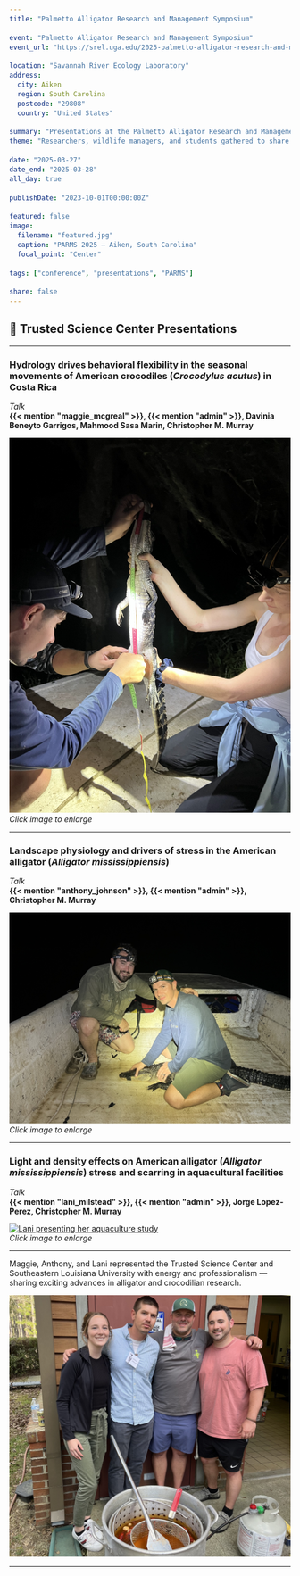 ```yaml
---
title: "Palmetto Alligator Research and Management Symposium"

event: "Palmetto Alligator Research and Management Symposium"
event_url: "https://srel.uga.edu/2025-palmetto-alligator-research-and-management-symposium-held-at-srel-conference-center/"

location: "Savannah River Ecology Laboratory"
address:
  city: Aiken
  region: South Carolina
  postcode: "29808"
  country: "United States"

summary: "Presentations at the Palmetto Alligator Research and Management Symposium"
theme: "Researchers, wildlife managers, and students gathered to share current work in alligator and crocodilian research."

date: "2025-03-27"
date_end: "2025-03-28"
all_day: true

publishDate: "2023-10-01T00:00:00Z"

featured: false
image:
  filename: "featured.jpg"
  caption: "PARMS 2025 — Aiken, South Carolina"
  focal_point: "Center"

tags: ["conference", "presentations", "PARMS"]

share: false
---
```


## 🐊 Trusted Science Center Presentations

---

### **Hydrology drives behavioral flexibility in the seasonal movements of American crocodiles (*Crocodylus acutus*) in Costa Rica**  
*Talk*  
**{{< mention "maggie_mcgreal" >}}, {{< mention "admin" >}}, Davinia Beneyto Garrigos, Mahmood Sasa Marin, Christopher M. Murray**

[![Maggie presenting on crocodile movements](maggie_parms.jpg "Maggie presenting her crocodile research at PARMS 2025")](maggie_parms.jpg)  
*Click image to enlarge*

---

### **Landscape physiology and drivers of stress in the American alligator (*Alligator mississippiensis*)**  
*Talk*  
**{{< mention "anthony_johnson" >}}, {{< mention "admin" >}}, Christopher M. Murray**

[![Anthony presenting on alligator physiology](anthony_parms.jpg "Anthony presenting his alligator stress physiology research at PARMS 2025")](anthony_parms.jpg)  
*Click image to enlarge*

---

### **Light and density effects on American alligator (*Alligator mississippiensis*) stress and scarring in aquacultural facilities**  
*Talk*  
**{{< mention "lani_milstead" >}}, {{< mention "admin" >}}, Jorge Lopez-Perez, Christopher M. Murray**

[![Lani presenting her aquaculture study](lani_parms.jpg "Lani presenting her aquaculture research at PARMS 2025")](lani_parms.jpg)  
*Click image to enlarge*

---

Maggie, Anthony, and Lani represented the Trusted Science Center and Southeastern Louisiana University with energy and professionalism — sharing exciting advances in alligator and crocodilian research.

![Louisiana Crawfish Boil by the Murray Lab for the Conference](crawfish.jpg "Louisiana Crawfish Boil hosted by the Murray Lab during the Symposium")

---